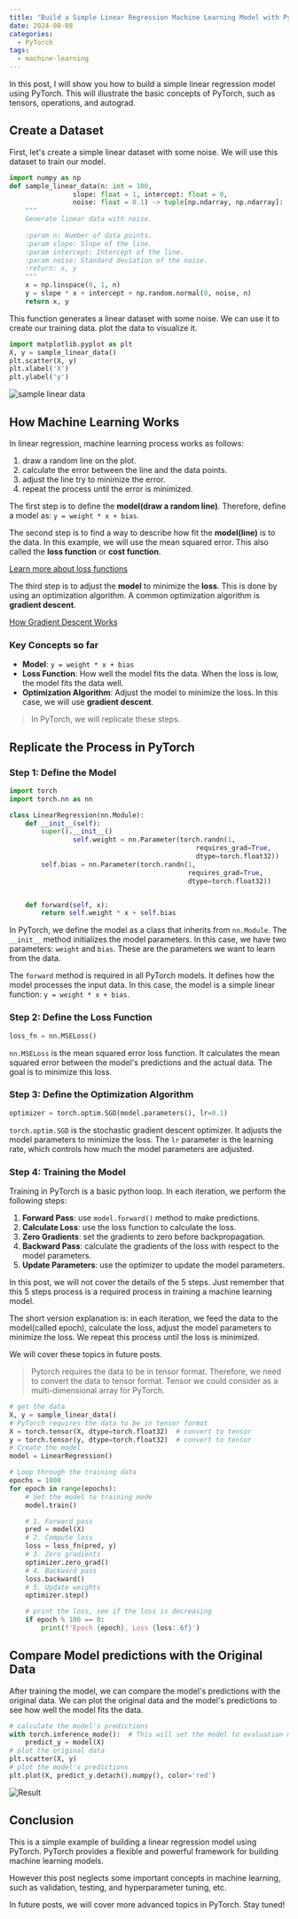 ```yaml
---
title: "Build a Simple Linear Regression Machine Learning Model with PyTorch"
date: 2024-08-08
categories:
  - PyTorch
tags:
  - machine-learning
---
```


In this post, I will show you how to build a simple linear regression model using PyTorch. This will illustrate the basic concepts of PyTorch, such as tensors, operations, and autograd. 

## Create a Dataset

First, let's create a simple linear dataset with some noise. We will use this dataset to train our model. 

```python
import numpy as np
def sample_linear_data(n: int = 100, 
                slope: float = 1, intercept: float = 0, 
                noise: float = 0.1) -> tuple[np.ndarray, np.ndarray]:
    """
    Generate linear data with noise.
    
    :param n: Number of data points.
    :param slope: Slope of the line.
    :param intercept: Intercept of the line.
    :param noise: Standard deviation of the noise.
    :return: x, y
    """
    x = np.linspace(0, 1, n)
    y = slope * x + intercept + np.random.normal(0, noise, n)
    return x, y
```

This function generates a linear dataset with some noise. We can use it to create our training data. plot the data to visualize it.

```python
import matplotlib.pyplot as plt
X, y = sample_linear_data()
plt.scatter(X, y)
plt.xlabel('X')
plt.ylabel('y')
```

![sample linear data](assets/post_img/sample%20linear%20data.png)

## How Machine Learning Works

In linear regression, machine learning process works as follows:

1. draw a random line on the plot.
2. calculate the error between the line and the data points.
3. adjust the line try to minimize the error.
4. repeat the process until the error is minimized.

The first step is to define the **model(draw a random line)**. Therefore, define a model as: `y = weight * x + bias`.

The second step is to find a way to describe how fit the **model(line)** is to the data. In this example, we will use the mean squared error. This also called the **loss function** or **cost function**.

[Learn more about loss functions](https://towardsdatascience.com/understanding-different-loss-functions-for-neural-networks-dd1ed0274718)

The third step is to adjust the **model** to minimize the **loss**. This is done by using an optimization algorithm. A common optimization algorithm is **gradient descent**. 

[How Gradient Descent Works](https://towardsdatascience.com/understanding-the-mathematics-behind-gradient-descent-dde5dc9be06e)

### Key Concepts so far

- **Model**: `y = weight * x + bias`
- **Loss Function**: How well the model fits the data. When the loss is low, the model fits the data well.
- **Optimization Algorithm**: Adjust the model to minimize the loss. In this case, we will use **gradient descent**.

> In PyTorch, we will replicate these steps.


## Replicate the Process in PyTorch

### Step 1: Define the Model

```python
import torch
import torch.nn as nn

class LinearRegression(nn.Module):
    def __init__(self):
        super().__init__()
                self.weight = nn.Parameter(torch.randn(1, 
                                               requires_grad=True,
                                               dtype=torch.float32))
        self.bias = nn.Parameter(torch.randn(1,
                                             requires_grad=True,
                                             dtype=torch.float32))


    def forward(self, x):
        return self.weight * x + self.bias
```

In PyTorch, we define the model as a class that inherits from `nn.Module`. The `__init__` method initializes the model parameters. In this case, we have two parameters: `weight` and `bias`. These are the parameters we want to learn from the data.

The `forward` method is required in all PyTorch models. It defines how the model processes the input data. In this case, the model is a simple linear function: `y = weight * x + bias`.

### Step 2: Define the Loss Function

```python
loss_fn = nn.MSELoss()
```

`nn.MSELoss` is the mean squared error loss function. It calculates the mean squared error between the model's predictions and the actual data. The goal is to minimize this loss.

### Step 3: Define the Optimization Algorithm

```python
optimizer = torch.optim.SGD(model.parameters(), lr=0.1)
```

`torch.optim.SGD` is the stochastic gradient descent optimizer. It adjusts the model parameters to minimize the loss. The `lr` parameter is the learning rate, which controls how much the model parameters are adjusted.

### Step 4: Training the Model

Training in PyTorch is a basic python loop. In each iteration, we perform the following steps:

1. **Forward Pass**: use `model.forward()` method to make predictions.
2. **Calculate Loss**: use the loss function to calculate the loss.
3. **Zero Gradients**: set the gradients to zero before backpropagation.
4. **Backward Pass**: calculate the gradients of the loss with respect to the model parameters.
5. **Update Parameters**: use the optimizer to update the model parameters.

In this post, we will not cover the details of the 5 steps. Just remember that this 5 steps process is a required process in training a machine learning model.

The short version explanation is: in each iteration, we feed the data to the model(called epoch), calculate the loss, adjust the model parameters to minimize the loss. We repeat this process until the loss is minimized.

We will cover these topics in future posts.

> Pytorch requires the data to be in tensor format. Therefore, we need to convert the data to tensor format. Tensor we could consider as a multi-dimensional array for PyTorch.

```python
# get the data
X, y = sample_linear_data()
# PyTorch requires the data to be in tensor format
X = torch.tensor(X, dtype=torch.float32)  # convert to tensor
y = torch.tensor(y, dtype=torch.float32)  # convert to tensor
# Create the model
model = LinearRegression()

# Loop through the training data
epochs = 1000
for epoch in range(epochs):
    # Set the model to training mode
    model.train()

    # 1. Forward pass
    pred = model(X)
    # 2. Compute loss
    loss = loss_fn(pred, y)
    # 3. Zero gradients
    optimizer.zero_grad()
    # 4. Backward pass
    loss.backward()
    # 5. Update weights
    optimizer.step()

    # print the loss, see if the loss is decreasing
    if epoch % 100 == 0:
        print(f'Epoch {epoch}, Loss {loss:.6f}')
```

## Compare Model predictions with the Original Data

After training the model, we can compare the model's predictions with the original data. We can plot the original data and the model's predictions to see how well the model fits the data.

```python
# calculate the model's predictions
with torch.inference_mode():  # This will set the model to evaluation mode
    predict_y = model(X)
# plot the original data
plt.scatter(X, y)
# plot the model's predictions
plt.plot(X, predict_y.detach().numpy(), color='red')
```

![Result](assets/post_img/linear%20pytorch%20model.png)

## Conclusion

This is a simple example of building a linear regression model using PyTorch. PyTorch provides a flexible and powerful framework for building machine learning models. 

However this post neglects some important concepts in machine learning, such as validation, testing, and hyperparameter tuning, etc.

In future posts, we will cover more advanced topics in PyTorch. Stay tuned!

